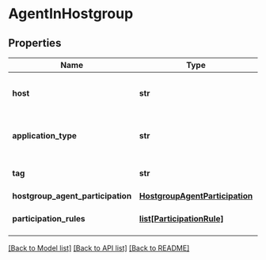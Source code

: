 # AgentInHostgroup

## Properties
Name | Type | Description | Notes
------------ | ------------- | ------------- | -------------
**host** | **str** | The hostname of the agent. | 
**application_type** | **str** | Host Group application type. HIDDEN. | [optional] 
**tag** | **str** | Host Group tag. HIDDEN. | [optional] 
**hostgroup_agent_participation** | [**HostgroupAgentParticipation**](HostgroupAgentParticipation.md) |  | [optional] 
**participation_rules** | [**list[ParticipationRule]**](ParticipationRule.md) | The host condition. HIDDEN. | [optional] 

[[Back to Model list]](../README.md#documentation-for-models) [[Back to API list]](../README.md#documentation-for-api-endpoints) [[Back to README]](../README.md)

